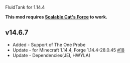 FluidTank for 1.14.4

**This mod requires [Scalable Cat's Force](https://minecraft.curseforge.com/projects/scalable-cats-force) to work.**

## v14.6.7
* Added - Support of The One Probe
* Update - for Minecraft 1.14.4, Forge 1.14.4-28.0.45 [#18](https://github.com/Kotori316/FluidTank/issues/18)
* Update - Dependencies(JEI, HWYLA)